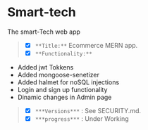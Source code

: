 # Smart-tech
The smart-Tech web app 
> - [x] `**Title:**` Ecommerce MERN app.
> - [x] `**Functionality:**`
  - Added jwt Tokkens 
  - Added mongoose-senetizer
  - Added halmet for noSQL injections
  - Login and sign up functionality
  - Dinamic changes in Admin page 
> - [x] `***Versions***` : See SECURITY.md.
> - [x] `***progress***` : Under Working 
